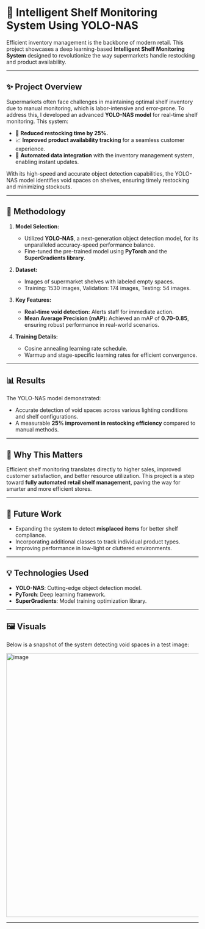 # 🛒 Intelligent Shelf Monitoring System Using YOLO-NAS  

Efficient inventory management is the backbone of modern retail. This project showcases a deep learning-based **Intelligent Shelf Monitoring System** designed to revolutionize the way supermarkets handle restocking and product availability.

---

## ✨ Project Overview  

Supermarkets often face challenges in maintaining optimal shelf inventory due to manual monitoring, which is labor-intensive and error-prone. To address this, I developed an advanced **YOLO-NAS model** for real-time shelf monitoring. This system:  

- 🚀 **Reduced restocking time by 25%.**  
- 📈 **Improved product availability tracking** for a seamless customer experience.  
- 🔄 **Automated data integration** with the inventory management system, enabling instant updates.  

With its high-speed and accurate object detection capabilities, the YOLO-NAS model identifies void spaces on shelves, ensuring timely restocking and minimizing stockouts.  

---

## 🔬 Methodology  

1. **Model Selection:**  
   - Utilized **YOLO-NAS**, a next-generation object detection model, for its unparalleled accuracy-speed performance balance.  
   - Fine-tuned the pre-trained model using **PyTorch** and the **SuperGradients library**.  

2. **Dataset:**  
   - Images of supermarket shelves with labeled empty spaces.  
   - Training: 1530 images, Validation: 174 images, Testing: 54 images.  

3. **Key Features:**  
   - **Real-time void detection:** Alerts staff for immediate action.  
   - **Mean Average Precision (mAP):** Achieved an mAP of **0.70-0.85**, ensuring robust performance in real-world scenarios.  

4. **Training Details:**  
   - Cosine annealing learning rate schedule.  
   - Warmup and stage-specific learning rates for efficient convergence.  

---

## 📊 Results  

The YOLO-NAS model demonstrated:  
- Accurate detection of void spaces across various lighting conditions and shelf configurations.  
- A measurable **25% improvement in restocking efficiency** compared to manual methods.  

---

## 🌟 Why This Matters  

Efficient shelf monitoring translates directly to higher sales, improved customer satisfaction, and better resource utilization. This project is a step toward **fully automated retail shelf management**, paving the way for smarter and more efficient stores.  

---

## 📌 Future Work  

- Expanding the system to detect **misplaced items** for better shelf compliance.  
- Incorporating additional classes to track individual product types.  
- Improving performance in low-light or cluttered environments.  

---

## 💡 Technologies Used  

- **YOLO-NAS**: Cutting-edge object detection model.  
- **PyTorch**: Deep learning framework.  
- **SuperGradients**: Model training optimization library.  

---

## 🖼️ Visuals  

Below is a snapshot of the system detecting void spaces in a test image:  

<img width="690" alt="image" src="https://github.com/user-attachments/assets/574b7c24-5136-4df8-a0b2-863d7c7fd385" />


---
